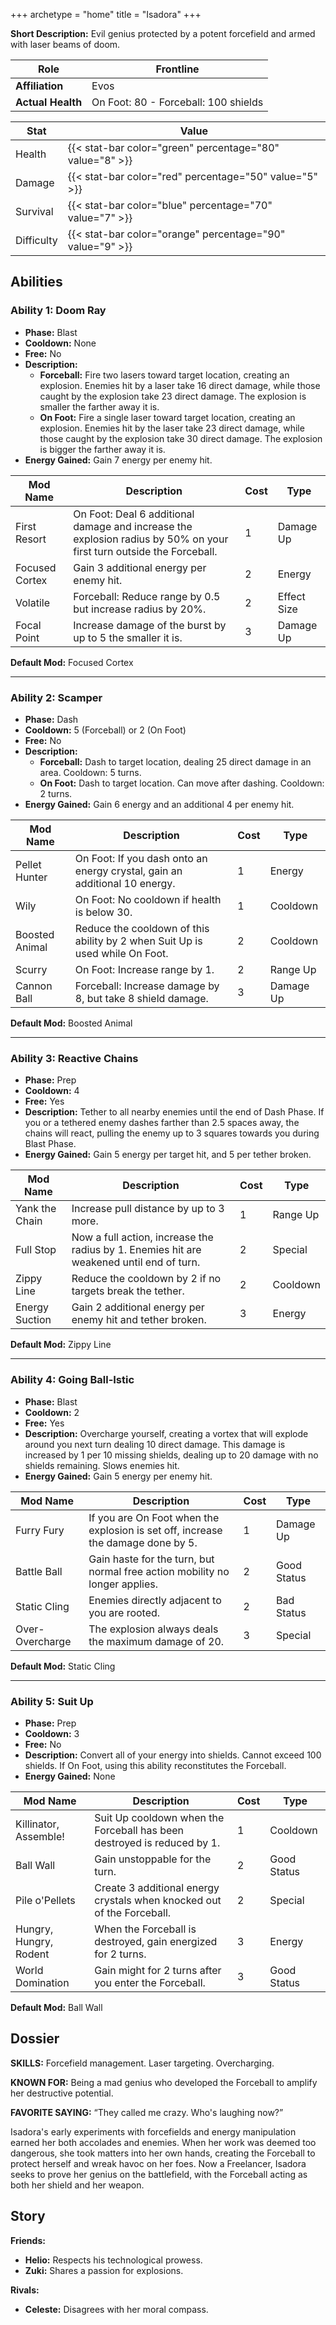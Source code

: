 +++
archetype = "home"
title = "Isadora"
+++

**Short Description:** Evil genius protected by a potent forcefield and armed with laser beams of doom.

| **Role**          | Frontline                            |
| ----------------- | ------------------------------------ |
| **Affiliation**   | Evos                                 |
| **Actual Health** | On Foot: 80 - Forceball: 100 shields |

| **Stat**   | **Value**                                                 |
| ---------- | --------------------------------------------------------- |
| Health     | {{< stat-bar color="green" percentage="80" value="8" >}}  |
| Damage     | {{< stat-bar color="red" percentage="50" value="5" >}}    |
| Survival   | {{< stat-bar color="blue" percentage="70" value="7" >}}   |
| Difficulty | {{< stat-bar color="orange" percentage="90" value="9" >}} |

## Abilities

### Ability 1: Doom Ray

- **Phase:** Blast
- **Cooldown:** None
- **Free:** No
- **Description:**
  - **Forceball:** Fire two lasers toward target location, creating an explosion. Enemies hit by a laser take 16 direct damage, while those caught by the explosion take 23 direct damage. The explosion is smaller the farther away it is.
  - **On Foot:** Fire a single laser toward target location, creating an explosion. Enemies hit by the laser take 23 direct damage, while those caught by the explosion take 30 direct damage. The explosion is bigger the farther away it is.
- **Energy Gained:** Gain 7 energy per enemy hit.

| **Mod Name**   | **Description**                                                                                                      | **Cost** | **Type**    |
| -------------- | -------------------------------------------------------------------------------------------------------------------- | -------- | ----------- |
| First Resort   | On Foot: Deal 6 additional damage and increase the explosion radius by 50% on your first turn outside the Forceball. | 1        | Damage Up   |
| Focused Cortex | Gain 3 additional energy per enemy hit.                                                                              | 2        | Energy      |
| Volatile       | Forceball: Reduce range by 0.5 but increase radius by 20%.                                                           | 2        | Effect Size |
| Focal Point    | Increase damage of the burst by up to 5 the smaller it is.                                                           | 3        | Damage Up   |

**Default Mod:** Focused Cortex

---

### Ability 2: Scamper

- **Phase:** Dash
- **Cooldown:** 5 (Forceball) or 2 (On Foot)
- **Free:** No
- **Description:**
  - **Forceball:** Dash to target location, dealing 25 direct damage in an area. Cooldown: 5 turns.
  - **On Foot:** Dash to target location. Can move after dashing. Cooldown: 2 turns.
- **Energy Gained:** Gain 6 energy and an additional 4 per enemy hit.

| **Mod Name**   | **Description**                                                              | **Cost** | **Type**  |
| -------------- | ---------------------------------------------------------------------------- | -------- | --------- |
| Pellet Hunter  | On Foot: If you dash onto an energy crystal, gain an additional 10 energy.   | 1        | Energy    |
| Wily           | On Foot: No cooldown if health is below 30.                                  | 1        | Cooldown  |
| Boosted Animal | Reduce the cooldown of this ability by 2 when Suit Up is used while On Foot. | 2        | Cooldown  |
| Scurry         | On Foot: Increase range by 1.                                                | 2        | Range Up  |
| Cannon Ball    | Forceball: Increase damage by 8, but take 8 shield damage.                   | 3        | Damage Up |

**Default Mod:** Boosted Animal

---

### Ability 3: Reactive Chains

- **Phase:** Prep
- **Cooldown:** 4
- **Free:** Yes
- **Description:** Tether to all nearby enemies until the end of Dash Phase. If you or a tethered enemy dashes farther than 2.5 spaces away, the chains will react, pulling the enemy up to 3 squares towards you during Blast Phase.
- **Energy Gained:** Gain 5 energy per target hit, and 5 per tether broken.

| **Mod Name**   | **Description**                                                                          | **Cost** | **Type** |
| -------------- | ---------------------------------------------------------------------------------------- | -------- | -------- |
| Yank the Chain | Increase pull distance by up to 3 more.                                                  | 1        | Range Up |
| Full Stop      | Now a full action, increase the radius by 1. Enemies hit are weakened until end of turn. | 2        | Special  |
| Zippy Line     | Reduce the cooldown by 2 if no targets break the tether.                                 | 2        | Cooldown |
| Energy Suction | Gain 2 additional energy per enemy hit and tether broken.                                | 3        | Energy   |

**Default Mod:** Zippy Line

---

### Ability 4: Going Ball-Istic

- **Phase:** Blast
- **Cooldown:** 2
- **Free:** Yes
- **Description:** Overcharge yourself, creating a vortex that will explode around you next turn dealing 10 direct damage. This damage is increased by 1 per 10 missing shields, dealing up to 20 damage with no shields remaining. Slows enemies hit.
- **Energy Gained:** Gain 5 energy per enemy hit.

| **Mod Name**    | **Description**                                                                  | **Cost** | **Type**    |
| --------------- | -------------------------------------------------------------------------------- | -------- | ----------- |
| Furry Fury      | If you are On Foot when the explosion is set off, increase the damage done by 5. | 1        | Damage Up   |
| Battle Ball     | Gain haste for the turn, but normal free action mobility no longer applies.      | 2        | Good Status |
| Static Cling    | Enemies directly adjacent to you are rooted.                                     | 2        | Bad Status  |
| Over-Overcharge | The explosion always deals the maximum damage of 20.                             | 3        | Special     |

**Default Mod:** Static Cling

---

### Ability 5: Suit Up

- **Phase:** Prep
- **Cooldown:** 3
- **Free:** No
- **Description:** Convert all of your energy into shields. Cannot exceed 100 shields. If On Foot, using this ability reconstitutes the Forceball.
- **Energy Gained:** None

| **Mod Name**           | **Description**                                                         | **Cost** | **Type**    |
| ---------------------- | ----------------------------------------------------------------------- | -------- | ----------- |
| Killinator, Assemble!  | Suit Up cooldown when the Forceball has been destroyed is reduced by 1. | 1        | Cooldown    |
| Ball Wall              | Gain unstoppable for the turn.                                          | 2        | Good Status |
| Pile o'Pellets         | Create 3 additional energy crystals when knocked out of the Forceball.  | 2        | Special     |
| Hungry, Hungry, Rodent | When the Forceball is destroyed, gain energized for 2 turns.            | 3        | Energy      |
| World Domination       | Gain might for 2 turns after you enter the Forceball.                   | 3        | Good Status |

**Default Mod:** Ball Wall

## Dossier

**SKILLS:** Forcefield management. Laser targeting. Overcharging.

**KNOWN FOR:** Being a mad genius who developed the Forceball to amplify her destructive potential.

**FAVORITE SAYING:** “They called me crazy. Who's laughing now?”

Isadora's early experiments with forcefields and energy manipulation earned her both accolades and enemies. When her work was deemed too dangerous, she took matters into her own hands, creating the Forceball to protect herself and wreak havoc on her foes. Now a Freelancer, Isadora seeks to prove her genius on the battlefield, with the Forceball acting as both her shield and her weapon.

## Story

**Friends:**

- **Helio:** Respects his technological prowess.
- **Zuki:** Shares a passion for explosions.

**Rivals:**

- **Celeste:** Disagrees with her moral compass.
